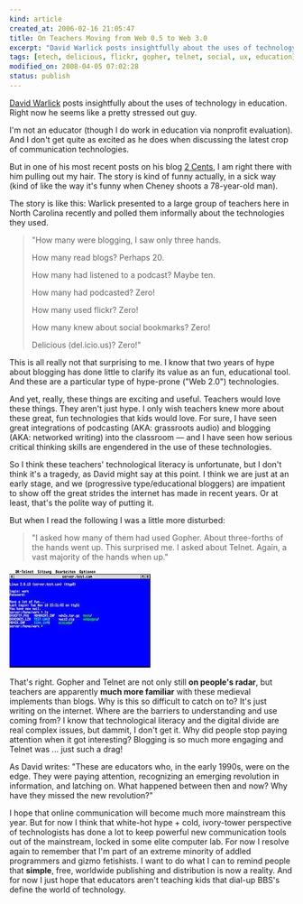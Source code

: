 ```yaml
--- 
kind: article
created_at: 2006-02-16 21:05:47
title: On Teachers Moving from Web 0.5 to Web 3.0
excerpt: "David Warlick posts insightfully about the uses of technology in education. Right now he seems like a pretty stressed out guy."
tags: [etech, delicious, flickr, gopher, telnet, social, ux, education]
modified_on: 2008-04-05 07:02:28
status: publish
---
```


<a href="http://davidwarlick.com/2cents/2006/02/16/happy-birthday-jude/#comments">David Warlick</a> posts insightfully about the uses of technology in education. Right now he seems like a pretty stressed out guy. 

I'm not an educator (though I do work in education via nonprofit evaluation). And I don't get quite as excited as he does when discussing the latest crop of communication technologies.

But in one of his most recent posts on his blog <a href="http://davidwarlick.com/2cents/">2 Cents</a>, I am right there with him pulling out my hair. The story is kind of funny actually, in a sick way (kind of like the way it's funny when Cheney shoots a 78-year-old man). 

The story is like this: Warlick presented to a large group of teachers here in North Carolina recently and polled them informally about the technologies they used. 

<blockquote class="large">
"How many were blogging, I saw only three hands.

How many read blogs? Perhaps 20.

How many had listened to a podcast? Maybe ten.

How many had podcasted? Zero!

How many used flickr? Zero!

How many knew about social bookmarks? Zero!

Delicious (del.icio.us)? Zero!"
</blockquote>

This is all really not that surprising to me. I know that two years of hype about blogging has done little to clarify its value as an fun, educational tool. And these are a particular type of hype-prone ("Web 2.0") technologies. 

And yet, really, these things are exciting and useful. Teachers would love these things. They aren't just hype. I only wish teachers knew more about these great, fun technologies that kids would love. For sure, I have seen great integrations of podcasting (AKA: grassroots audio) and blogging (AKA: networked writing) into the classroom &mdash; and I have seen how serious critical thinking skills are engendered in the use of these technologies. 

So I think these teachers' technological literacy is unfortunate, but I don't think it's a tragedy, as David might say at this point. I think we are just at an early stage, and we (progressive type/educational bloggers) are impatient to show off the great strides the internet has made in recent years. Or at least, that's the polite way of putting it. 

But when I read the following I was a little more disturbed: 

<blockquote class="large">
"I asked how many of them had used Gopher. About three-forths of the hands went up. This surprised me. I asked about Telnet. Again, a vast majority of the hands when up."</blockquote>

<img src='/images/telnet.jpg' alt='Telnet circa 1990' />

That's right. Gopher and Telnet are not only still <strong>on people's radar</strong>, but teachers are apparently <strong>much more familiar</strong> with these medieval implements than blogs. Why is this so difficult to catch on to? It's just writing on the internet. Where are the barriers to understanding and use coming from? I know that technological literacy and the digital divide are real complex issues, but dammit, I don't get it. Why did people stop paying attention when it got interesting? Blogging is so much more engaging and Telnet was ... just such a drag!

 As David writes: "These are educators who, in the early 1990s, were on the edge. They were paying attention, recognizing an emerging revolution in information, and latching on. What happened between then and now? Why have they missed the new revolution?"

I hope that online communication will become much more mainstream this year. But for now I think that white-hot hype + cold, ivory-tower perspective of technologists has done a lot to keep powerful new communication tools out of the mainstream, locked in some elite computer lab. For now I resolve again to remember that I'm part of an extreme minority of addled programmers and gizmo fetishists. I want to do what I can to remind people that <strong>simple</strong>, free, worldwide publishing and distribution is now a reality. And for now I just hope that educators aren't teaching kids that dial-up BBS's define the world of technology. 